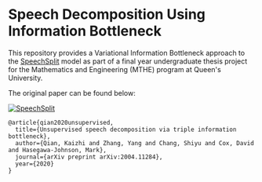 # Speech Decomposition Using Information Bottleneck

This repository provides a Variational Information Bottleneck approach to the [SpeechSplit](https://arxiv.org/abs/2004.11284) model as part of a final year undergraduate thesis project for the Mathematics and Engineering (MTHE) program at Queen's University.

The original paper can be found below:

[![SpeechSplit](./assets/cover.png)](https://youtu.be/sIlQ3GcslD8)

```
@article{qian2020unsupervised,
  title={Unsupervised speech decomposition via triple information bottleneck},
  author={Qian, Kaizhi and Zhang, Yang and Chang, Shiyu and Cox, David and Hasegawa-Johnson, Mark},
  journal={arXiv preprint arXiv:2004.11284},
  year={2020}
}
```
